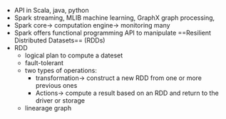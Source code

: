 - API in Scala, java, python
- Spark streaming, MLIB machine learning, GraphX graph processing, 
- Spark core-> computation engine-> monitoring many 
- Spark offers functional programming API to manipulate ==Resilient Distributed Datasets== (RDDs)
- RDD
  - logical plan to compute a dateset
  - fault-tolerant
  - two types of operations:
    - transformation-> construct a new RDD from one or more previous ones
    - Actions-> compute a result based on an RDD and return to the driver or storage
  - linearage graph